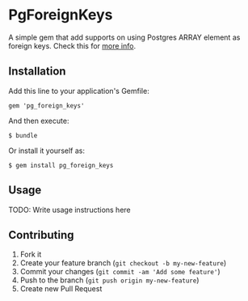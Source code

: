 # PgForeignKeys

A simple gem that add supports on using Postgres ARRAY element as foreign keys. Check this for [more info](http://blog.2ndquadrant.com/postgresql-9-3-development-array-element-foreign-keys/).

## Installation

Add this line to your application's Gemfile:

    gem 'pg_foreign_keys'

And then execute:

    $ bundle

Or install it yourself as:

    $ gem install pg_foreign_keys

## Usage

TODO: Write usage instructions here

## Contributing

1. Fork it
2. Create your feature branch (`git checkout -b my-new-feature`)
3. Commit your changes (`git commit -am 'Add some feature'`)
4. Push to the branch (`git push origin my-new-feature`)
5. Create new Pull Request
